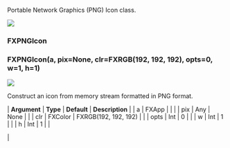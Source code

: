 Portable Network Graphics (PNG) Icon class.

![](../SIMACAERefImages/gui-fxpngicon.png)

### FXPNGIcon

###   

### FXPNGIcon(a, pix=None, clr=FXRGB(192, 192, 192), opts=0, w=1, h=1)  
![](../IconsReference/butix_top_wline.png)

Construct an icon from memory stream formatted in PNG format.

| **Argument** | **Type** | **Default** | **Description** |
| a | FXApp |   |   |
| pix | Any  | None |   |
| clr | FXColor | FXRGB(192, 192, 192) |   |
| opts | Int | 0 |   |
| w | Int | 1 |   |
| h | Int | 1 |   |



 |